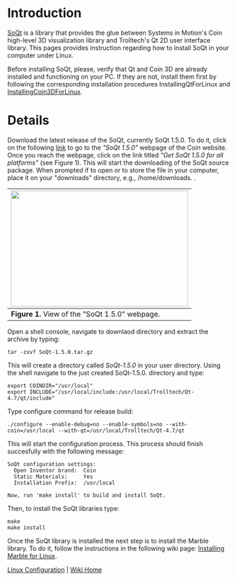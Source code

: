 # Introduction #

[SoQt](http://doc.coin3d.org/SoQt/) is a library that provides the glue between Systems in Motion's Coin high-level 3D visualization library and Trolltech's Qt 2D user interface library. This pages provides instruction regarding how to install SoQt in your computer under Linux.

Before installing SoQt, please, verify that Qt and Coin 3D are already installed and functioning on your PC. If they are not, install them first by following the corresponding installation procedures InstallingQtForLinux and [InstallingCoin3DForLinux](InstallingCoin3DForLinux.md).

# Details #
Download the latest release of the SoQt, currently SoQt 1.5.0. To do it, click on the following [link](http://www.coin3d.org/lib/soqt/releases/1.5.0) to go to the _"SoQt 1.5.0"_ webpage of the Coin website. Once you reach the webpage, click on the link titled _"Get SoQt 1.5.0 for all platforms"_ (see Figure 1). This will start the downloading of the SoQt source package. When prompted if to open or to store the file in your computer, place it on your "downloads" directory, e.g., /home/downloads. .

|<a href='http://picasaweb.google.com/lh/photo/3r_TwpwkMdF2hc8h-_Ggq8kjYPHGJOebwiJHbWK4XiY?feat=embedwebsite'><img src='http://lh4.ggpht.com/_tmEVMS15i5Y/TLCToThqs9I/AAAAAAAAAnY/yWkESmsWGPQ/s400/SoQt_sourcecode.png' height='261' width='400' /></a>|
|:-----------------------------------------------------------------------------------------------------------------------------------------------------------------------------------------------------------------------------------------------------|
| **Figure 1.** View of the "SoQt 1.5.0" webpage.                                                                                                                                                                                                      |

Open a shell console, navigate to downlaod directory and extract the archive by typing:
```
tar -zxvf SoQt-1.5.0.tar.gz
```
This will create a directory called _SoQt-1.5.0_ in your user directory. Using the shell navigate to the just created SoQt-1.5.0. directory and type:
```
export COINDIR="/usr/local"
export INCLUDE="/usr/local/include:/usr/local/Trolltech/Qt-4.7/qt/include"
```

Type configure command for release build:
```
./configure --enable-debug=no --enable-symbols=no --with-coin=/usr/local --with-qt=/usr/local/Trolltech/Qt-4.7/qt
```

This will start the configuration process. This process should finish succesfully with the following message:
```
SoQt configuration settings:
  Open Inventor brand:  Coin
  Static Materials:     Yes
  Installation Prefix:  /usr/local

Now, run 'make install' to build and install SoQt.
```

Then, to install the SoQt libraries type:
```
make
make install
```

Once the SoQt library is installed the next step is to install the Marble library. To do it, follow the instructions in the following wiki page: [Installing Marble for Linux](InstallingMarbleForLinux.md).

[Linux Configuration](InstallingForLinux.md) | [Wiki Home](http://code.google.com/p/tonatiuh/w/list)